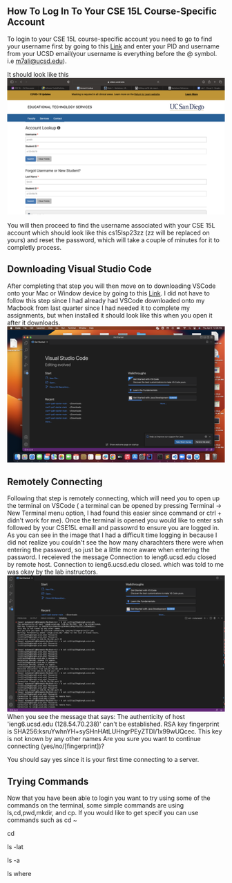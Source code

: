 ## How To Log In To Your CSE 15L Course-Specific Account 

To login to your CSE 15L course-specific account you need to go to find your username first by going to this [Link](https://sdacs.ucsd.edu/~icc/index.php)
and enter your PID and username from your UCSD email(your username is everything before the @ symbol. i.e m7ali@ucsd.edu).


It should look like this
![Image](Passwordlookup.png)

You will then proceed to find the username associated with your CSE 15L account which should look like this cs15lsp23zz (zz will be replaced on yours) and reset the password, which will take a couple of minutes for it to completly process.

## Downloading Visual Studio Code

After completing that step you will then move on to downloading VSCode onto your Mac or Window device by going to this [Link](https://code.visualstudio.com/). I did not have to follow this step since I had already had VSCode downloaded onto my Macbook from last quarter since I had needed it to complete my assignments, but when installed it should look like this when you open it after it downloads.
![Image](VSCode.png)

## Remotely Connecting

Following that step is remotely connecting, which will need you to open up the terminal on VSCode ( a terminal can be opened by pressing Terminal → New Terminal menu option, I had found this easier since command or ctrl + didn't work for me). Once the terminal is opened you would like to enter ssh followed by your CSE15L emaill and passowrd to ensure you are logged in. As you can see in the image that I had a difficult time logging in because I did not realize you couldn't see the how many charachters there were when entering the password, so just be a little more aware when entering the password. I receieved the message Connection to ieng6.ucsd.edu closed by remote host. Connection to ieng6.ucsd.edu closed. which was told to me was okay by the lab instructors.
![Image](remoteconnecting2.png)
When you see the message that says: The authenticity of host 'ieng6.ucsd.edu (128.54.70.238)' can't be established.
RSA key fingerprint is SHA256:ksruYwhnYH+sySHnHAtLUHngrPEyZTDl/1x99wUQcec.
This key is not known by any other names
Are you sure you want to continue connecting (yes/no/[fingerprint])?

You should say yes since it is your first time connecting to a server.

## Trying Commands
Now that you have been able to login you want to try using some of the commands on the terminal, some simple commands are using ls,cd,pwd,mkdir, and cp. If you would like to get specif you can use commands such as 
cd ~ 

cd 


ls -lat


ls -a


ls <directory> where <directory> 
  
  
